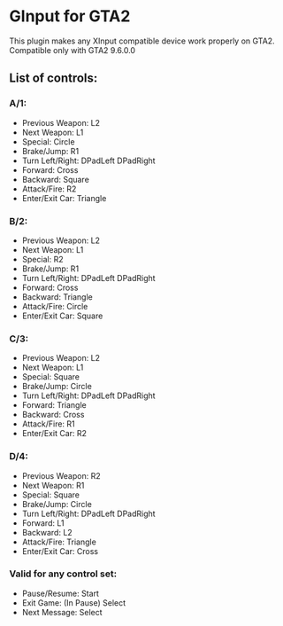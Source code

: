 # GInput for GTA2
This plugin makes any XInput compatible device work properly on GTA2.
Compatible only with GTA2 9.6.0.0

## List of controls:

### A/1:
- Previous Weapon: L2
- Next Weapon: L1
- Special: Circle
- Brake/Jump: R1
- Turn Left/Right: DPadLeft DPadRight
- Forward: Cross
- Backward: Square
- Attack/Fire: R2
- Enter/Exit Car: Triangle

### B/2:
- Previous Weapon: L2
- Next Weapon: L1
- Special: R2
- Brake/Jump: R1
- Turn Left/Right: DPadLeft DPadRight
- Forward: Cross
- Backward: Triangle
- Attack/Fire: Circle
- Enter/Exit Car: Square

### C/3:
- Previous Weapon: L2
- Next Weapon: L1
- Special: Square
- Brake/Jump: Circle
- Turn Left/Right: DPadLeft DPadRight
- Forward: Triangle
- Backward: Cross
- Attack/Fire: R1
- Enter/Exit Car: R2

### D/4:
- Previous Weapon: R2
- Next Weapon: R1
- Special: Square
- Brake/Jump: Circle
- Turn Left/Right: DPadLeft DPadRight
- Forward: L1
- Backward: L2
- Attack/Fire: Triangle
- Enter/Exit Car: Cross

### Valid for any control set:
- Pause/Resume: Start
- Exit Game: (In Pause) Select
- Next Message: Select
